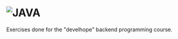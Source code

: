 # ![JAVA](https://img.shields.io/badge/Java-%23CB3837.svg?style=for-the-badge&logo=java&logoColor=white)

Exercises done for the "develhope" backend programming course.

